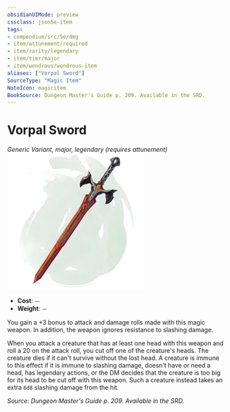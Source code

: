 ```yaml
---
obsidianUIMode: preview
cssclass: json5e-item
tags:
- compendium/src/5e/dmg
- item/attunement/required
- item/rarity/legendary
- item/tier/major
- item/wondrous/wondrous-item
aliases: ["Vorpal Sword"]
SourceType: "Magic Item"
NoteIcon: magicitem
BookSource: Dungeon Master's Guide p. 209. Available in the SRD.
---
```

# Vorpal Sword
*Generic Variant, major, legendary (requires attunement)*  
![](/3-Mechanics/CLI/items/img/vorpal-sword.webp#right)  

- **Cost**: ⏤
- **Weight**: ⏤

You gain a +3 bonus to attack and damage rolls made with this magic weapon. In addition, the weapon ignores resistance to slashing damage.

When you attack a creature that has at least one head with this weapon and roll a 20 on the attack roll, you cut off one of the creature's heads. The creature dies if it can't survive without the lost head. A creature is immune to this effect if it is immune to slashing damage, doesn't have or need a head, has legendary actions, or the DM decides that the creature is too big for its head to be cut off with this weapon. Such a creature instead takes an extra `6d8` slashing damage from the hit.

*Source: Dungeon Master's Guide p. 209. Available in the SRD.*